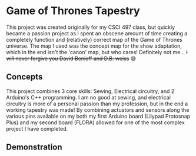 # Game of Thrones Tapestry

This project was created originally for my CSCI 497 class, but quickly became a passion project as I spent an obscene amount of time creating a completely function and (relatively) correct map of the Game of Thrones universe. The map I used was the concept map for the show adaptation, which in the end isn't the 'canon' map, but who cares! Definitely not me... ~~I will never forgive you David Benioff and D.B. weiss~~ 😅

## Concepts

This project combines 3 core skills: Sewing, Electrical circuitry, and 2 Arduino's C++ programming.
I am no good at sewing, and electrical circuitry is more of a personal passion than my profession, but in the end a working tapestry was made! By combining actuators and sensors along the various pins available on my both my first Arduino board (Lilypad Protosnap Plus) and my second board (FLORA) allowed for one of the most complex project I have completed.

## Demonstration

